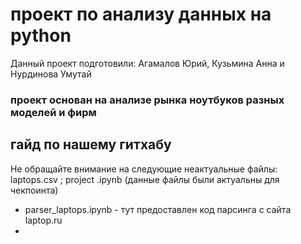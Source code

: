 # проект по анализу данных на python
Данный проект подготовили: Агамалов Юрий, Кузьмина Анна и Нурдинова Умутай
### проект основан на анализе рынка ноутбуков разных моделей и фирм
## гайд по нашему гитхабу
Не обращайте внимание на следующие неактуальные файлы: laptops.csv ; project .ipynb (данные файлы были актуальны для чекпоинта)
* parser_laptops.ipynb - тут предоставлен код парсинга с сайта laptop.ru
* 
